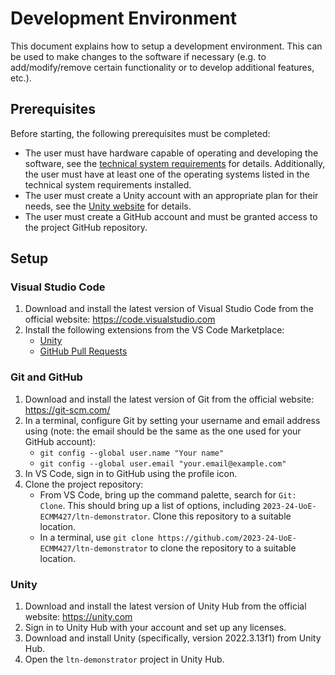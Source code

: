 # Development Environment

This document explains how to setup a development environment. This can be used to make changes to the software if necessary (e.g. to add/modify/remove certain functionality or to develop additional features, etc.).

## Prerequisites

Before starting, the following prerequisites must be completed:
- The user must have hardware capable of operating and developing the software, see the [technical system requirements](/docs/technical_system_requirements.md) for details. Additionally, the user must have at least one of the operating systems listed in the technical system requirements installed.
- The user must create a Unity account with an appropriate plan for their needs, see the [Unity website](https://unity.com/) for details.
- The user must create a GitHub account and must be granted access to the project GitHub repository.

## Setup

### Visual Studio Code

1. Download and install the latest version of Visual Studio Code from the official website: https://code.visualstudio.com
2. Install the following extensions from the VS Code Marketplace:
    - [Unity](https://marketplace.visualstudio.com/items?itemName=VisualStudioToolsForUnity.vstuc)
    - [GitHub Pull Requests](https://marketplace.visualstudio.com/items?itemName=GitHub.vscode-pull-request-github)

### Git and GitHub

1. Download and install the latest version of Git from the official website: https://git-scm.com/
2. In a terminal, configure Git by setting your username and email address using (note: the email should be the same as the one used for your GitHub account):
    - `git config --global user.name "Your name"`
    - `git config --global user.email "your.email@example.com"`
3. In VS Code, sign in to GitHub using the profile icon.
4. Clone the project repository:
    - From VS Code, bring up the command palette, search for `Git: Clone`. This should bring up a list of options, including `2023-24-UoE-ECMM427/ltn-demonstrator`. Clone this repository to a suitable location.
    - In a terminal, use `git clone https://github.com/2023-24-UoE-ECMM427/ltn-demonstrator` to clone the repository to a suitable location.

### Unity

1. Download and install the latest version of Unity Hub from the official website: https://unity.com
2. Sign in to Unity Hub with your account and set up any licenses.
3. Download and install Unity (specifically, version 2022.3.13f1) from Unity Hub.
4. Open the `ltn-demonstrator` project in Unity Hub.
